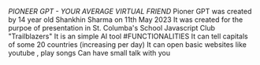*PIONEER GPT - YOUR AVERAGE VIRTUAL FRIEND*
Pioner GPT was created by 14 year old Shankhin Sharma on 11th May 2023
It was created for the purpoe of presentation in St. Columba's School Javascript Club "Trailblazers"
It is an simple AI tool
#FUNCTIONALITIES
It can tell capitals of some 20 countries (increasing per day)
It can open basic websites like youtube , play songs 
Can have small talk with you


